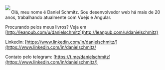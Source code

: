
<img src="https://pt.gravatar.com/userimage/36708935/e2eaada257306fe27c7a4837164cf65e.jpg?size=200" align="left">

  Olá, meu nome é Daniel Schmitz. Sou desenvolvedor web há mais de 20 anos, trabalhando atualmente com Vuejs e Angular.

Procurando pelos meus livros? Veja em [http://leanpub.com/u/danielschmitz](http://leanpub.com/u/danielschmitz)

Linkedin: [https://www.linkedin.com/in/danielschmitz/](https://www.linkedin.com/in/danielschmitz/

Contato pelo telegram: [https://t.me/danielschmitz](https://www.linkedin.com/in/danielschmitz/)
